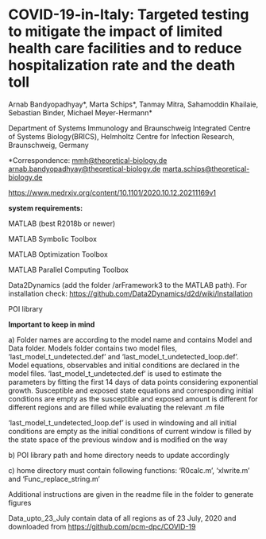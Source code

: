 # COVID-19-in-Italy: Targeted testing to mitigate the impact of limited health care facilities and to reduce hospitalization rate and the death toll

Arnab Bandyopadhyay*, Marta Schips*, Tanmay Mitra, Sahamoddin Khailaie, Sebastian Binder, Michael Meyer-Hermann*

Department of Systems Immunology and Braunschweig Integrated Centre of Systems Biology(BRICS), Helmholtz Centre for Infection Research, Braunschweig, Germany

*Correspondence:
mmh@theoretical-biology.de 
arnab.bandyopadhyay@theoretical-biology.de 
marta.schips@theoretical-biology.de

https://www.medrxiv.org/content/10.1101/2020.10.12.20211169v1

 **system requirements:**
 
MATLAB (best R2018b or newer)

MATLAB Symbolic Toolbox

MATLAB Optimization Toolbox

MATLAB Parallel Computing Toolbox 

Data2Dynamics (add the folder /arFramework3 to the MATLAB path). For installation check: 
https://github.com/Data2Dynamics/d2d/wiki/Installation

POI library

**Important to keep in mind**

a) Folder names are according to the model name and contains Model and Data folder. Models folder contains two model files, ‘last_model_t_undetected.def’ and ‘last_model_t_undetected_loop.def’.
Model equations, observables and initial conditions are declared in the model files. ‘last_model_t_undetected.def’ is used to estimate the parameters by fitting the first 14 days of data points considering exponential growth. Susceptible and exposed state equations and corresponding initial conditions are empty as the susceptible and exposed amount is different for different regions and are filled while evaluating the relevant .m file

‘last_model_t_undetected_loop.def’ is used in windowing and all initial conditions are empty as the initial conditions of current window is filled by the state space of the previous window and is modified on the way 

b) POI library path and home directory needs to update accordingly 

c) home directory must contain following functions: ‘R0calc.m’, ‘xlwrite.m’ and ‘Func_replace_string.m’

Additional instructions are given in the readme file in the folder to generate figures

Data_upto_23_July contain data of all regions as of 23 July, 2020 and downloaded from https://github.com/pcm-dpc/COVID-19

